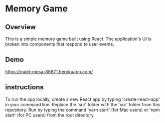 # Memory Game

## Overview

This is a simple memory game built using React. The application's UI is broken into components that respond to user events.

## Demo
https://quiet-mesa-86871.herokuapp.com/

## instructions

To run the app locally, create a new React app by typing 'create-react-app' in your command line. Replace the 'src' folder with the 'src' folder from this repository. Run by typing the command 'yarn start' (for Mac users) or 'npm start' (for PC users) from the root directory.
